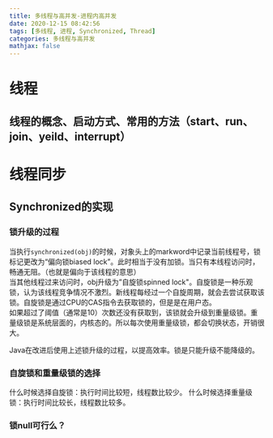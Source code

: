 ```yaml
---
title: 多线程与高并发-进程内高并发
date: 2020-12-15 08:42:56
tags: [多线程, 进程, Synchronized, Thread]
categories: 多线程与高并发
mathjax: false
---
```

# 线程
## 线程的概念、启动方式、常用的方法（start、run、join、yeild、interrupt）

# 线程同步
## Synchronized的实现

### 锁升级的过程
当执行`synchronized(obj)`的时候，对象头上的markword中记录当前线程号，锁标记更改为“偏向锁biased lock”。此时相当于没有加锁。当只有本线程访问时，畅通无阻。（也就是偏向于该线程的意思）  
当其他线程过来访问时，obj升级为”自旋锁spinned lock"。自旋锁是一种乐观锁，认为该线程竞争情况不激烈。新线程每经过一个自旋周期，就会去尝试获取该锁。自旋锁是通过CPU的CAS指令去获取锁的，但是是在用户态。  
如果超过了阈值（通常是10）次数还没有获取到，该锁就会升级到重量级锁。重量级锁是系统层面的，内核态的。所以每次使用重量级锁，都会切换状态，开销很大。  

Java在改进后使用上述锁升级的过程，以提高效率。锁是只能升级不能降级的。  
### 自旋锁和重量级锁的选择
什么时候选择自旋锁：执行时间比较短，线程数比较少。
什么时候选择重量级锁：执行时间比较长，线程数比较多。

### 锁null可行么？